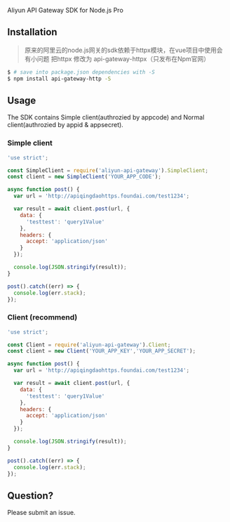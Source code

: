 Aliyun API Gateway SDK for Node.js Pro

## Installation

>原来的阿里云的node.js网关的sdk依赖于httpx模块，在vue项目中使用会有小问题
>把httpx 修改为 api-gateway-httpx（只发布在Npm官网）


```sh
$ # save into package.json dependencies with -S
$ npm install api-gateway-http -S
```

## Usage

The SDK contains Simple client(authrozied by appcode) and Normal client(authrozied by appid & appsecret).

### Simple client

```js
'use strict';

const SimpleClient = require('aliyun-api-gateway').SimpleClient;
const client = new SimpleClient('YOUR_APP_CODE');

async function post() {
  var url = 'http://apiqingdaohttps.foundai.com/test1234';

  var result = await client.post(url, {
    data: {
      'testtest': 'query1Value'
    },
    headers: {
      accept: 'application/json'
    }
  });

  console.log(JSON.stringify(result));
}

post().catch((err) => {
  console.log(err.stack);
});
```

### Client (recommend)

```js
'use strict';

const Client = require('aliyun-api-gateway').Client;
const client = new Client('YOUR_APP_KEY','YOUR_APP_SECRET');

async function post() {
  var url = 'http://apiqingdaohttps.foundai.com/test1234';

  var result = await client.post(url, {
    data: {
      'testtest': 'query1Value'
    },
    headers: {
      accept: 'application/json'
    }
  });

  console.log(JSON.stringify(result));
}

post().catch((err) => {
  console.log(err.stack);
});
```

## Question?

Please submit an issue.

